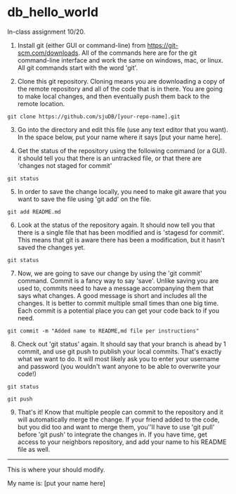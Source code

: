 # db_hello_world


In-class assignment 10/20.


1) Install git (either GUI or command-line) from https://git-scm.com/downloads. All of the commands here are for the git command-line interface and work the same on windows, mac, or linux. All git commands start with the word 'git'.


2) Clone this git repository. Cloning means you are downloading a copy of the remote repository and all of the code that is in there. You are going to make local changes, and then eventually push them back to the remote location.
```
git clone https://github.com/sjuDB/[your-repo-name].git
```

3) Go into the directory and edit this file (use any text editor that you want). In the space below, put your name where it says [put your name here].


4) Get the status of the repository using the following command (or a GUI). it should tell you that there is an untracked file, or that there are 'changes not staged for commit'
```
git status
```

5) In order to save the change locally, you need to make git aware that you want to save the file using 'git add' on the file. 
```
git add README.md
```

6) Look at the status of the repository again. It should now tell you that there is a single file that has been modified and is 'stagesd for commit'. This means that git is aware there has been a modification, but it hasn't saved the changes yet.
```
git status
```

7) Now, we are going to save our change by using the 'git commit' command. Commit is a fancy way to say 'save'. Unlike saving you are used to, commits need to have a message accompanying them that says what changes. A good message is short and includes all the changes. It is better to commit multiple small times than one big time. Each commit is a potential place you can get your code back to if you need.

```
git commit -m "Added name to README,md file per instructions"
```

8) Check out 'git status' again. It should say that your branch is ahead by 1 commit, and use git push to publish your local commits. That's exactly what we want to do. It will most likely ask you to enter your username and password (you wouldn't want anyone to be able to overwrite your code!)

```
git status

git push 
```

9) That's it! Know that multiple people can commit to the repository and it will automatically merge the change. If your friend added to the code, but you did too and want to merge them, you''ll have to use 'git pull' before 'git push' to integrate the changes in. If you have time, get access to your neighbors repository, and add your name to his README file as well.


---------


This is where your should modify.


My name is: [put your name here]

